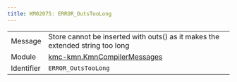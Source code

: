 ```yaml
---
title: KM02075: ERROR_OutsTooLong
---
```


|            |           |
|------------|---------- |
| Message    | Store cannot be inserted with outs\(\) as it makes the extended string too long |
| Module     | [kmc-kmn.KmnCompilerMessages](kmc-kmn.kmncompilermessages) |
| Identifier | `ERROR_OutsTooLong` |


